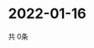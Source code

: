 # 2022-01-16
  共 0条

  <!-- BEGIN -->
  <!-- 最后更新时间Sun Jan 16 2022 12:07:32 GMT+0000 (Coordinated Universal Time) -->
  
  <!-- END -->
  
  